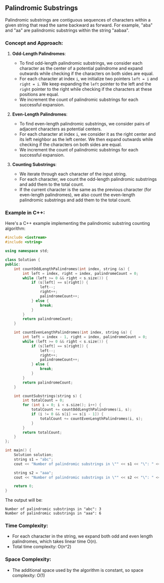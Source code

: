 ## Palindromic Substrings

Palindromic substrings are contiguous sequences of characters within a given string that read the same backward as forward. For example, "aba" and "aa" are palindromic substrings within the string "aabaa".

### Concept and Approach:

1. **Odd-Length Palindromes**:
   - To find odd-length palindromic substrings, we consider each character as the center of a potential palindrome and expand outwards while checking if the characters on both sides are equal.
   - For each character at index `i`, we initialize two pointers `left = i` and `right = i`. We keep expanding the `left` pointer to the left and the `right` pointer to the right while checking if the characters at these positions are equal.
   - We increment the count of palindromic substrings for each successful expansion.

2. **Even-Length Palindromes**:
   - To find even-length palindromic substrings, we consider pairs of adjacent characters as potential centers.
   - For each character at index `i`, we consider it as the right center and its left neighbor as the left center. We then expand outwards while checking if the characters on both sides are equal.
   - We increment the count of palindromic substrings for each successful expansion.

3. **Counting Substrings**:
   - We iterate through each character of the input string.
   - For each character, we count the odd-length palindromic substrings and add them to the total count.
   - If the current character is the same as the previous character (for even-length palindromes), we also count the even-length palindromic substrings and add them to the total count.

### Example in C++:

Here's a C++ example implementing the palindromic substring counting algorithm:

```cpp
#include <iostream>
#include <string>

using namespace std;

class Solution {
public:
    int countOddLengthPalindromes(int index, string &s) {
        int left = index, right = index, palindromeCount = 0;
        while (left >= 0 && right < s.size()) {
            if (s[left] == s[right]) {
                left--;
                right++;
                palindromeCount++;
            } else {
                break;
            }
        }
        return palindromeCount;
    }

    int countEvenLengthPalindromes(int index, string &s) {
        int left = index - 1, right = index, palindromeCount = 0;
        while (left >= 0 && right < s.size()) {
            if (s[left] == s[right]) {
                left--;
                right++;
                palindromeCount++;
            } else {
                break;
            }
        }
        return palindromeCount;
    }

    int countSubstrings(string s) {
        int totalCount = 0;
        for (int i = 0; i < s.size(); i++) {
            totalCount += countOddLengthPalindromes(i, s);
            if (i != 0 && s[i] == s[i - 1]) {
                totalCount += countEvenLengthPalindromes(i, s);
            }
        }
        return totalCount;
    }
};

int main() {
    Solution solution;
    string s1 = "abc";
    cout << "Number of palindromic substrings in \"" << s1 << "\": " << solution.countSubstrings(s1) << endl;

    string s2 = "aaa";
    cout << "Number of palindromic substrings in \"" << s2 << "\": " << solution.countSubstrings(s2) << endl;

    return 0;
}
```

The output will be:

```
Number of palindromic substrings in "abc": 3
Number of palindromic substrings in "aaa": 6
```

### Time Complexity:
- For each character in the string, we expand both odd and even length palindromes, which takes linear time O(n).
- Total time complexity: O(n^2)

### Space Complexity:
- The additional space used by the algorithm is constant, so space complexity: O(1)